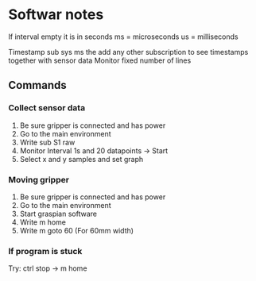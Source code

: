 # Softwar notes
If interval empty it is in seconds
ms = microseconds
us = milliseconds

Timestamp sub sys ms the add any other subscription to see timestamps together with sensor data
Monitor fixed number of lines

## Commands
### Collect sensor data
1. Be sure gripper is connected and has power
2. Go to the main environment
3. Write sub S1 raw
4. Monitor Interval 1s and 20 datapoints -> Start
5. Select x and y samples and set graph 

### Moving gripper
1. Be sure gripper is connected and has power
2. Go to the main environment
3. Start graspian software
4. Write m home
5. Write m goto 60      (For 60mm width)

### If program is stuck
Try: ctrl stop -> m home